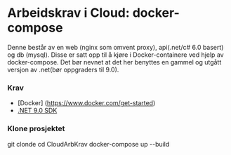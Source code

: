 # Arbeidskrav i Cloud: docker-compose

Denne består av en web (nginx som omvent proxy), api(.net/c# 6.0 basert) og db (mysql).
Disse er satt opp til å kjøre i Docker-containere ved hjelp av docker-compose. 
Det bør nevnet at det her benyttes en gammel og utgått versjon av .net(bør oppgraders til 9.0).

### Krav
- [Docker] (https://www.docker.com/get-started)
- [.NET 9.0 SDK](https://dotnet.microsoft.com/en-us/download/dotnet/6.0)

### Klone prosjektet
git clonde
cd CloudArbKrav
docker-compose up --build